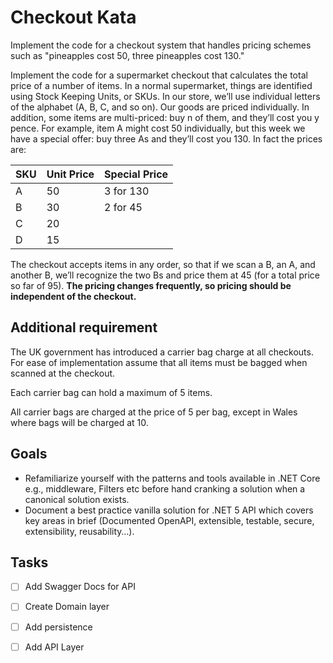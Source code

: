 # Checkout Kata

Implement the code for a checkout system that handles pricing schemes such as "pineapples cost 50, three pineapples cost 130."

Implement the code for a supermarket checkout that calculates the total price of a number of items. In a normal supermarket, things are identified using Stock Keeping Units, or SKUs. In our store, we’ll use individual letters of the alphabet (A, B, C, and so on). Our goods are priced individually. In addition, some items are multi-priced: buy n of them, and they’ll cost you y pence. For example, item A might cost 50 individually, but this week we have a special offer: buy three As and they’ll cost you 130. In fact the prices are:

| SKU  | Unit Price | Special Price |
| ---- | ---------- | ------------- |
| A    | 50         | 3 for 130     |
| B    | 30         | 2 for 45      |
| C    | 20         |               |
| D    | 15         |               |

The checkout accepts items in any order, so that if we scan a B, an A, and another B, we’ll recognize the two Bs and price them at 45 (for a total price so far of 95). **The pricing changes frequently, so pricing should be independent of the checkout.**

## Additional requirement

The UK government has introduced a carrier bag charge at all checkouts. For ease of implementation assume that all items must be bagged when scanned at the checkout.

Each carrier bag can hold a maximum of 5 items.

All carrier bags are charged at the price of 5 per bag, except in Wales where bags will be charged at 10.

## Goals

* Refamiliarize yourself with the patterns and tools available in .NET Core e.g., middleware, Filters etc before hand cranking a solution when a canonical solution exists.
* Document a best practice vanilla solution for .NET 5 API which covers key areas in brief (Documented OpenAPI, extensible, testable, secure, extensibility, reusability…).

## Tasks

- [ ] Add Swagger Docs for API
- [ ] Create Domain layer
- [ ] Add persistence
- [ ] Add API Layer

    